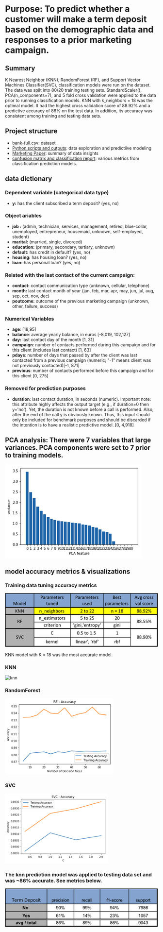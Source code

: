 # Purpose: To predict whether a customer will make a term deposit based on the demographic data and responses to a prior marketing campaign. 

## Summary 
K Nearest Neighbor (KNN), RandomForest (RF), and Support Vector Machines Classifier(SVC), classification models were run on the dataset. The data was spilt into 80/20 training testing sets. StandardScaler(), PCA(n_components=7), and 5 fold cross validation were applied to the data prior to running classification models. KNN with k_neighbors = 18 was the optimal model. It had the highest cross validation score of 88.92% and a predictive accuracy of 86% on the test data. In addition, its accuracy was consistent among training and testing data sets. 

##  Project structure
* [bank-full.csv](Python/ML-Marketing/bank-full.csv): dataset
* [Python scripts and outputs](Python/ML-Marketing/Bank%20marketing-PCA.ipynb): data exploration and predictiive modeling
* [Marketing  Paper](Python/ML-Marketing/Bank%20Marketing%20project%20paper.docx): summary of data insights
* [confusion matrix and classification report](Python/ML-Marketing/confusion,%20classification%20reports.xlsx): various metrics from classification prediction models.

## data dictionary

### Dependent variable (categorical data type)
* **y:** has the client subscribed a term deposit? (yes, no)

### Object ariables 

* **job :** (admin, technician, services, management, retired, blue-collar, unemployed, entrepreneur, housemaid, unknown, self-employed, student)
* **marital:** (married, single, divorced)
* **education:** (primary, secondary, tertiary, unknown)
* **default:** has credit in default? (yes, no)
* **housing:** has housing loan? (yes, no)
* **loan:** has personal loan? (yes, no)

### Related with the last contact of the current campaign:
* **contact:** contact communication type (unknown, cellular, telephone)
* **month:** last contact month of year (jan, feb, mar, apr, may, jun, jul, aug, sep, oct, nov, dec)
* **poutcome:** outcome of the previous marketing campaign (unknown, other, failure, success)

### Numerical Variables
* **age**: [18,95]
* **balance**: average yearly balance, in euros [-8,019, 102,127]
* **day:** last contact day of the month [1, 31]
* **campaign**: number of contacts performed during this campaign and for this client (includes last contact) [1, 63]
* **pdays**: number of days that passed by after the client was last contacted from a previous campaign (numeric; "-1" means client was not previously contacted)[-1, 871]
* **previous**: number of contacts performed before this campaign and for this client [0, 275]

### Removed for prediction purposes
* **duration**: last contact duration, in seconds (numeric). Important note: this attribute highly affects the output target (e.g., if duration=0 then y='no'). Yet, the duration is not known before a call is performed. Also, after the end of the call y is obviously known. Thus, this input should only be included for benchmark purposes and should be discarded if the intention is to have a realistic predictive model. [0, 4,918]



## PCA analysis: There were 7 variables that large variances. PCA components were set to 7 prior to training models. 
![PCA](Python/ML-Marketing/images/PCA.png)

## model accuracy metrics & visualizations 
### Training data tuning accuracy metrics
![metrics](Python/ML-Marketing/images/training.png)

KNN model with K = 18 was the most accurate model.

### KNN
![knn](/images/knn.png)
### RandomForest
![rf](Python/ML-Marketing/images/rf.png)
### SVC
![SVC](Python/ML-Marketing/images/svc.png)

### The knn prediction model was applied to testing data set and was ~86% accurate. See metrics below.

![test](Python/ML-Marketing/images/prediction.png)



